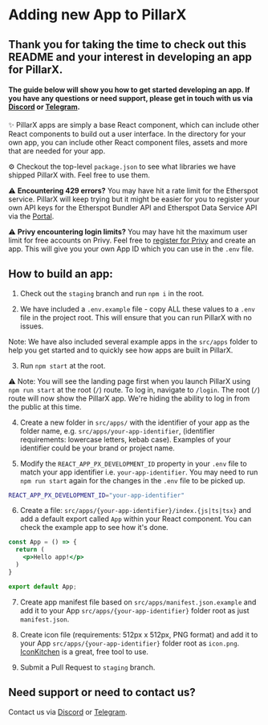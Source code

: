 # Adding new App to PillarX

## Thank you for taking the time to check out this README and your interest in developing an app for PillarX.

#### The guide below will show you how to get started developing an app. If you have any questions or need support, please get in touch with us via [Discord](https://discord.gg/6MKAy7gv4P) or [Telegram](https://t.me/pillarxdevelopers).

✨ PillarX apps are simply a base React component, which can include other React components to build out a user interface. In the directory for your own app, you can include other React component files, assets and more that are needed for your app.

⚙️ Checkout the top-level `package.json` to see what libraries we have shipped PillarX with. Feel free to use them.

⚠️ **Encountering 429 errors?** You may have hit a rate limit for the Etherspot service. PillarX will keep trying but it might be easier for you to register your own API keys for the Etherspot Bundler API and Etherspot Data Service API via the [Portal](https://portal.etherspot.io).

⚠️ **Privy encountering login limits?** You may have hit the maximum user limit for free accounts on Privy. Feel free to [register for Privy](https://dashboard.privy.io) and create an app. This will give you your own App ID which you can use in the `.env` file.

## How to build an app:

1. Check out the `staging` branch and run `npm i` in the root.

2. We have included a `.env.example` file - copy ALL these values to a `.env` file in the project root. This will ensure that you can run PillarX with no issues.

Note: We have also included several example apps in the `src/apps` folder to help you get started and to quickly see how apps are built in PillarX.

3. Run `npm start` at the root.

⚠️ Note: You will see the landing page first when you launch PillarX using `npm run start` at the root (`/`) route. To log in, navigate to `/login`. The root (`/`) route will now show the PillarX app. We're hiding the ability to log in from the public at this time.

4. Create a new folder in `src/apps/` with the identifier of your app as the folder name, e.g. `src/apps/your-app-identifier`, (identifier requirements: lowercase letters, kebab case). Examples of your identifier could be your brand or project name.

5. Modify the `REACT_APP_PX_DEVELOPMENT_ID` property in your `.env` file to match your app identifier i.e. `your-app-identifier`. You may need to run `npm run start` again for the changes in the `.env` file to be picked up.

```bash
REACT_APP_PX_DEVELOPMENT_ID="your-app-identifier"
```

6. Create a file: `src/apps/{your-app-identifier}/index.{js|ts|tsx}` and add a default export called `App` within your React component. You can check the example app to see how it's done.

```jsx
const App = () => {
  return (
    <p>Hello app!</p>
  )
}

export default App;
```

7. Create app manifest file based on `src/apps/manifest.json.example` and add it to your App `src/apps/{your-app-identifier}` folder root as just `manifest.json`.

8. Create icon file (requirements: 512px x 512px, PNG format) and add it to your App `src/apps/{your-app-identifier}` folder root as `icon.png`. [IconKitchen](https://icon.kitchen) is a great, free tool to use.

9. Submit a Pull Request to `staging` branch.


## Need support or need to contact us?
Contact us via [Discord](https://discord.gg/6MKAy7gv4P) or [Telegram](https://t.me/pillarxdevelopers).